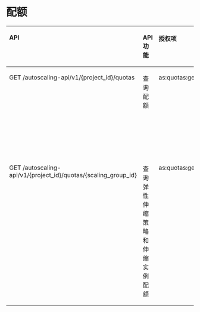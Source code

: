 # 配额<a name="ZH-CN_TOPIC_0120460558"></a>

<a name="table136899111019"></a>
<table><thead align="left"><tr id="row76812917100"><th class="cellrowborder" valign="top" width="45%" id="mcps1.1.5.1.1"><p id="p135221579017"><a name="p135221579017"></a><a name="p135221579017"></a>API</p>
</th>
<th class="cellrowborder" valign="top" width="15%" id="mcps1.1.5.1.2"><p id="p1745194914208"><a name="p1745194914208"></a><a name="p1745194914208"></a>API功能</p>
</th>
<th class="cellrowborder" valign="top" width="16%" id="mcps1.1.5.1.3"><p id="p17522185717013"><a name="p17522185717013"></a><a name="p17522185717013"></a>授权项</p>
</th>
<th class="cellrowborder" valign="top" width="24%" id="mcps1.1.5.1.4"><p id="p197010343178"><a name="p197010343178"></a><a name="p197010343178"></a>授权作用域</p>
</th>
</tr>
</thead>
<tbody><tr id="row3682093107"><td class="cellrowborder" valign="top" width="45%" headers="mcps1.1.5.1.1 "><p id="p106810921012"><a name="p106810921012"></a><a name="p106810921012"></a>GET /autoscaling-api/v1/{project_id}/quotas</p>
</td>
<td class="cellrowborder" valign="top" width="15%" headers="mcps1.1.5.1.2 "><p id="p18112181072314"><a name="p18112181072314"></a><a name="p18112181072314"></a>查询配额</p>
</td>
<td class="cellrowborder" valign="top" width="16%" headers="mcps1.1.5.1.3 "><p id="p76899181011"><a name="p76899181011"></a><a name="p76899181011"></a>as:quotas:get</p>
</td>
<td class="cellrowborder" valign="top" width="24%" headers="mcps1.1.5.1.4 "><a name="ul7919182815165"></a><a name="ul7919182815165"></a><ul id="ul7919182815165"><li>支持：<p id="p129223283164"><a name="p129223283164"></a><a name="p129223283164"></a>项目(Project)</p>
</li></ul>
<a name="ul992522819168"></a><a name="ul992522819168"></a><ul id="ul992522819168"><li>不支持：<p id="p4926142811616"><a name="p4926142811616"></a><a name="p4926142811616"></a>企业项目(Enterprise Project)</p>
</li></ul>
</td>
</tr>
<tr id="row868149161012"><td class="cellrowborder" valign="top" width="45%" headers="mcps1.1.5.1.1 "><p id="p196810941019"><a name="p196810941019"></a><a name="p196810941019"></a>GET /autoscaling-api/v1/{project_id}/quotas/{scaling_group_id}</p>
</td>
<td class="cellrowborder" valign="top" width="15%" headers="mcps1.1.5.1.2 "><p id="p111221072312"><a name="p111221072312"></a><a name="p111221072312"></a>查询弹性伸缩策略和伸缩实例配额</p>
</td>
<td class="cellrowborder" valign="top" width="16%" headers="mcps1.1.5.1.3 "><p id="p36817981011"><a name="p36817981011"></a><a name="p36817981011"></a>as:quotas:get</p>
</td>
<td class="cellrowborder" valign="top" width="24%" headers="mcps1.1.5.1.4 "><a name="ul6814438192415"></a><a name="ul6814438192415"></a><ul id="ul6814438192415"><li>支持：<p id="p11814138172415"><a name="p11814138172415"></a><a name="p11814138172415"></a>项目(Project)</p>
</li></ul>
<a name="ul15814238122410"></a><a name="ul15814238122410"></a><ul id="ul15814238122410"><li>不支持：<p id="p2081453815243"><a name="p2081453815243"></a><a name="p2081453815243"></a>企业项目(Enterprise Project)</p>
</li></ul>
</td>
</tr>
</tbody>
</table>

